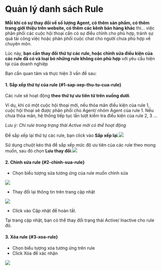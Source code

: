 # Quản lý danh sách Rule

**Mỗi khi có sự thay đổi về số lượng Agent, có thêm sản phẩm, có thêm trang giới thiệu trên website, có thêm các kênh bán hàng khác** thì… việc phân phối các cuộc hội thoại cần có sự điều chỉnh cho phù hợp, tránh sự quá tải công việc hoặc phân phối cuộc chat cho người chưa phù hợp về chuyên môn.

Lúc này, **bạn cần thay đổi thứ tự các rule, hoặc chỉnh sửa điều kiện của các rule đã có và loại bỏ những rule không còn phù hợp** với yêu cầu hiện tại của doanh nghiệp

Bạn cần quan tâm và thực hiện 3 vấn đề sau:

#### **1. Sắp xếp thứ tự của rule** {#1-sap-xep-thu-tu-cua-rule}

Các rule sẽ hoạt động **theo thứ tự ưu tiên từ trên xuống dưới**.

Ví dụ, khi có một cuộc hội thoại mới, nếu thỏa mãn điều kiện của rule 1, cuộc hội thoại sẽ được phân phối cho Agent/ nhóm Agent của rule 1. Nếu chưa thỏa mãn, hệ thống tiếp tục lần lượt kiểm tra điều kiện của rule 2, 3 …

_Lưu ý: Chỉ rule trong trạng thái Active mới có thể hoạt động_

Để sắp xếp lại thứ tự các rule, bạn click vào **Sắp xếp lại**.![](http://docv4.subiz.com/wp-content/uploads/2018/01/reorder-rule.png)

Sử dụng chuột kéo thả để sắp xếp mức độ ưu tiên của các rule theo mong muốn, sau đó chọn **Lưu thay đổi**.![](https://docv4.subiz.com/wp-content/uploads/2018/02/sap-xep-lai-rule.png)

#### **2. Chỉnh sửa rule** {#2-chinh-sua-rule}

* Chọn biểu tượng sửa tương ứng của rule muốn chỉnh sửa

![](https://docv4.subiz.com/wp-content/uploads/2018/02/chinh-sua-rule-1024x243.png)

* Thay đổi lại thông tin trên trang cập nhật

![](https://docv4.subiz.com/wp-content/uploads/2018/02/Cap-nhat-rule.png)

* Click vào Cập nhật để hoàn tất.

Tại trang cập nhật, bạn có thể thay đổi trạng thái Active/ Inactive cho rule đó.

#### **3. Xóa rule** {#3-xoa-rule}

* Chọn biểu tượng xóa tương ứng trên rule
* Click Xóa để xác nhận

![](http://docv4.subiz.com/wp-content/uploads/2018/01/delete-rule.png)

​

